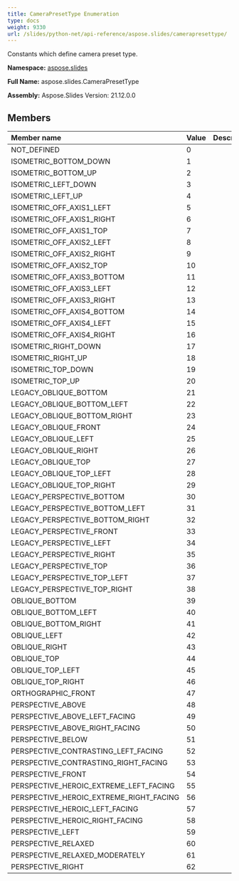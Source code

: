 ```yaml
---
title: CameraPresetType Enumeration
type: docs
weight: 9330
url: /slides/python-net/api-reference/aspose.slides/camerapresettype/
---
```


Constants which define camera preset type.

**Namespace:** [aspose.slides](/slides/python-net/api-reference/aspose.slides/)

**Full Name:** aspose.slides.CameraPresetType

**Assembly:**  Aspose.Slides Version: 21.12.0.0

## **Members**
|**Member name**|**Value**|**Description**|
| :- | :- | :- |
|NOT_DEFINED|0||
|ISOMETRIC_BOTTOM_DOWN|1||
|ISOMETRIC_BOTTOM_UP|2||
|ISOMETRIC_LEFT_DOWN|3||
|ISOMETRIC_LEFT_UP|4||
|ISOMETRIC_OFF_AXIS1_LEFT|5||
|ISOMETRIC_OFF_AXIS1_RIGHT|6||
|ISOMETRIC_OFF_AXIS1_TOP|7||
|ISOMETRIC_OFF_AXIS2_LEFT|8||
|ISOMETRIC_OFF_AXIS2_RIGHT|9||
|ISOMETRIC_OFF_AXIS2_TOP|10||
|ISOMETRIC_OFF_AXIS3_BOTTOM|11||
|ISOMETRIC_OFF_AXIS3_LEFT|12||
|ISOMETRIC_OFF_AXIS3_RIGHT|13||
|ISOMETRIC_OFF_AXIS4_BOTTOM|14||
|ISOMETRIC_OFF_AXIS4_LEFT|15||
|ISOMETRIC_OFF_AXIS4_RIGHT|16||
|ISOMETRIC_RIGHT_DOWN|17||
|ISOMETRIC_RIGHT_UP|18||
|ISOMETRIC_TOP_DOWN|19||
|ISOMETRIC_TOP_UP|20||
|LEGACY_OBLIQUE_BOTTOM|21||
|LEGACY_OBLIQUE_BOTTOM_LEFT|22||
|LEGACY_OBLIQUE_BOTTOM_RIGHT|23||
|LEGACY_OBLIQUE_FRONT|24||
|LEGACY_OBLIQUE_LEFT|25||
|LEGACY_OBLIQUE_RIGHT|26||
|LEGACY_OBLIQUE_TOP|27||
|LEGACY_OBLIQUE_TOP_LEFT|28||
|LEGACY_OBLIQUE_TOP_RIGHT|29||
|LEGACY_PERSPECTIVE_BOTTOM|30||
|LEGACY_PERSPECTIVE_BOTTOM_LEFT|31||
|LEGACY_PERSPECTIVE_BOTTOM_RIGHT|32||
|LEGACY_PERSPECTIVE_FRONT|33||
|LEGACY_PERSPECTIVE_LEFT|34||
|LEGACY_PERSPECTIVE_RIGHT|35||
|LEGACY_PERSPECTIVE_TOP|36||
|LEGACY_PERSPECTIVE_TOP_LEFT|37||
|LEGACY_PERSPECTIVE_TOP_RIGHT|38||
|OBLIQUE_BOTTOM|39||
|OBLIQUE_BOTTOM_LEFT|40||
|OBLIQUE_BOTTOM_RIGHT|41||
|OBLIQUE_LEFT|42||
|OBLIQUE_RIGHT|43||
|OBLIQUE_TOP|44||
|OBLIQUE_TOP_LEFT|45||
|OBLIQUE_TOP_RIGHT|46||
|ORTHOGRAPHIC_FRONT|47||
|PERSPECTIVE_ABOVE|48||
|PERSPECTIVE_ABOVE_LEFT_FACING|49||
|PERSPECTIVE_ABOVE_RIGHT_FACING|50||
|PERSPECTIVE_BELOW|51||
|PERSPECTIVE_CONTRASTING_LEFT_FACING|52||
|PERSPECTIVE_CONTRASTING_RIGHT_FACING|53||
|PERSPECTIVE_FRONT|54||
|PERSPECTIVE_HEROIC_EXTREME_LEFT_FACING|55||
|PERSPECTIVE_HEROIC_EXTREME_RIGHT_FACING|56||
|PERSPECTIVE_HEROIC_LEFT_FACING|57||
|PERSPECTIVE_HEROIC_RIGHT_FACING|58||
|PERSPECTIVE_LEFT|59||
|PERSPECTIVE_RELAXED|60||
|PERSPECTIVE_RELAXED_MODERATELY|61||
|PERSPECTIVE_RIGHT|62||
